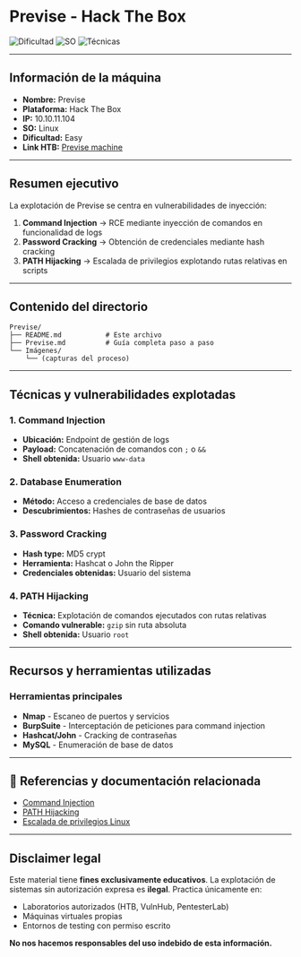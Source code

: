 # Previse - Hack The Box

![Dificultad](https://img.shields.io/badge/Dificultad-Easy-green)
![SO](https://img.shields.io/badge/SO-Linux-blue)
![Técnicas](https://img.shields.io/badge/Técnicas-Command%20Injection%20%7C%20PATH%20Hijacking-red)

---

## Información de la máquina

- **Nombre:** Previse
- **Plataforma:** Hack The Box
- **IP:** 10.10.11.104
- **SO:** Linux
- **Dificultad:** Easy
- **Link HTB:** [Previse machine](https://app.hackthebox.com/machines/Previse)

---

## Resumen ejecutivo

La explotación de Previse se centra en vulnerabilidades de inyección:

1. **Command Injection** → RCE mediante inyección de comandos en funcionalidad de logs
2. **Password Cracking** → Obtención de credenciales mediante hash cracking
3. **PATH Hijacking** → Escalada de privilegios explotando rutas relativas en scripts

---

## Contenido del directorio

```
Previse/
├── README.md           # Este archivo
├── Previse.md          # Guía completa paso a paso
└── Imágenes/
    └── (capturas del proceso)
```

---

## Técnicas y vulnerabilidades explotadas

### 1. **Command Injection**
- **Ubicación:** Endpoint de gestión de logs
- **Payload:** Concatenación de comandos con `;` o `&&`
- **Shell obtenida:** Usuario `www-data`

### 2. **Database Enumeration**
- **Método:** Acceso a credenciales de base de datos
- **Descubrimientos:** Hashes de contraseñas de usuarios

### 3. **Password Cracking**
- **Hash type:** MD5 crypt
- **Herramienta:** Hashcat o John the Ripper
- **Credenciales obtenidas:** Usuario del sistema

### 4. **PATH Hijacking**
- **Técnica:** Explotación de comandos ejecutados con rutas relativas
- **Comando vulnerable:** `gzip` sin ruta absoluta
- **Shell obtenida:** Usuario `root`

---

## Recursos y herramientas utilizadas

### Herramientas principales
- **Nmap** - Escaneo de puertos y servicios
- **BurpSuite** - Interceptación de peticiones para command injection
- **Hashcat/John** - Cracking de contraseñas
- **MySQL** - Enumeración de base de datos

---

## 🔗 Referencias y documentación relacionada

- [Command Injection](../../../../OWASP%20TOP%2010/Command%20Injection/)
- [PATH Hijacking](../../../../Técnicas/Escalada%20de%20privilegios/PATH%20Hijacking.md)
- [Escalada de privilegios Linux](../../../../Técnicas/Escalada%20de%20privilegios/)

---

## Disclaimer legal

Este material tiene **fines exclusivamente educativos**. La explotación de sistemas sin autorización expresa es **ilegal**. Practica únicamente en:
- Laboratorios autorizados (HTB, VulnHub, PentesterLab)
- Máquinas virtuales propias
- Entornos de testing con permiso escrito

**No nos hacemos responsables del uso indebido de esta información.**
